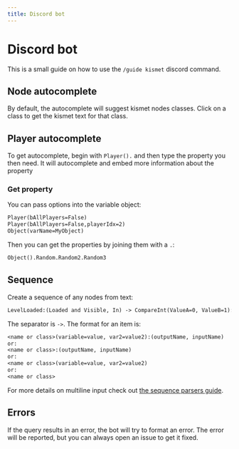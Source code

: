 ```yaml
---
title: Discord bot
---
```


# Discord bot

This is a small guide on how to use the `/guide kismet` discord command.

## Node autocomplete

By default, the autocomplete will suggest kismet nodes classes. Click on a class to get the kismet text for that class.

## Player autocomplete

To get autocomplete, begin with `Player().` and then type the property you then need. It will autocomplete and embed more information about the property

### Get property

You can pass options into the variable object:

```txt
Player(bAllPlayers=False)
Player(bAllPlayers=False,playerIdx=2)
Object(varName=MyObject)
```

Then you can get the properties by joining them with a `.`:

```txt
Object().Random.Random2.Random3
```

## Sequence

Create a sequence of any nodes from text:

```txt
LevelLoaded:(Loaded and Visible, In) -> CompareInt(ValueA=0, ValueB=1):(A < B, Show) -> SeqAct_DrawText(String="hello world")
```

The separator is `->`. The format for an item is:

```txt
<name or class>(variable=value, var2=value2):(outputName, inputName)
or:
<name or class>:(outputName, inputName)
or:
<name or class>(variable=value, var2=value2)
or:
<name or class>
```

For more details on multiline input check out [the sequence parsers guide](/parsers/text/sequence).

## Errors

If the query results in an error, the bot will try to format an error.
The error will be reported, but you can always open an issue to get it fixed.
